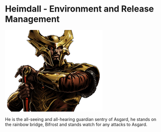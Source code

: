 # Heimdall - Environment and Release Management

![Heimdall](./web-app/images/heimdall-icon-large.png)


He is the all-seeing and all-hearing guardian sentry of Asgard, he stands on the rainbow bridge, Bifrost and stands watch for any attacks to Asgard.